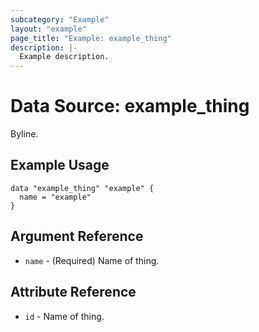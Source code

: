```yaml
---
subcategory: "Example"
layout: "example"
page_title: "Example: example_thing"
description: |-
  Example description.
---
```


# Data Source: example_thing

Byline.

## Example Usage

```hcl
data "example_thing" "example" {
  name = "example"
}
```

## Argument Reference

* `name` - (Required) Name of thing.

## Attribute Reference

* `id` - Name of thing.
